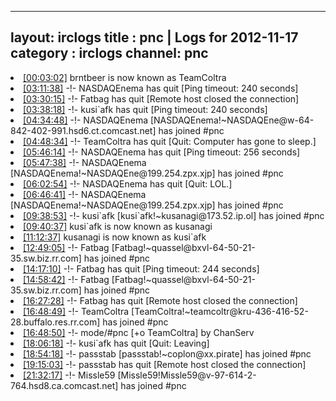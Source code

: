 
---
layout: irclogs
title : pnc | Logs for 2012-11-17
category : irclogs
channel: pnc
---
<li class="logitem"><a href="#00:03:02" name="00:03:02" class="time">[00:03:02]</a> <span class="nick">brntbeer</span> is now known as <span class="nick">TeamColtra</span> </li>
<li class="logitem"><a href="#03:11:38" name="03:11:38" class="time">[03:11:38]</a> -!- <span class="quit">NASDAQEnema</span> has quit [Ping timeout: 240 seconds] </li>
<li class="logitem"><a href="#03:30:15" name="03:30:15" class="time">[03:30:15]</a> -!- <span class="quit">Fatbag</span> has quit [Remote host closed the connection] </li>
<li class="logitem"><a href="#03:38:18" name="03:38:18" class="time">[03:38:18]</a> -!- <span class="quit">kusi`afk</span> has quit [Ping timeout: 240 seconds] </li>
<li class="logitem"><a href="#04:34:48" name="04:34:48" class="time">[04:34:48]</a> -!- <span class="join">NASDAQEnema</span> [NASDAQEnema!~NASDAQEne@w-64-842-402-991.hsd6.ct.comcast.net] has joined #pnc </li>
<li class="logitem"><a href="#04:48:34" name="04:48:34" class="time">[04:48:34]</a> -!- <span class="quit">TeamColtra</span> has quit [Quit: Computer has gone to sleep.] </li>
<li class="logitem"><a href="#05:46:14" name="05:46:14" class="time">[05:46:14]</a> -!- <span class="quit">NASDAQEnema</span> has quit [Ping timeout: 256 seconds] </li>
<li class="logitem"><a href="#05:47:38" name="05:47:38" class="time">[05:47:38]</a> -!- <span class="join">NASDAQEnema</span> [NASDAQEnema!~NASDAQEne@199.254.zpx.xjp] has joined #pnc </li>
<li class="logitem"><a href="#06:02:54" name="06:02:54" class="time">[06:02:54]</a> -!- <span class="quit">NASDAQEnema</span> has quit [Quit: LOL.] </li>
<li class="logitem"><a href="#06:46:41" name="06:46:41" class="time">[06:46:41]</a> -!- <span class="join">NASDAQEnema</span> [NASDAQEnema!~NASDAQEne@199.254.zpx.xjp] has joined #pnc </li>
<li class="logitem"><a href="#09:38:53" name="09:38:53" class="time">[09:38:53]</a> -!- <span class="join">kusi`afk</span> [kusi`afk!~kusanagi@173.52.ip.ol] has joined #pnc </li>
<li class="logitem"><a href="#09:40:37" name="09:40:37" class="time">[09:40:37]</a> <span class="nick">kusi`afk</span> is now known as <span class="nick">kusanagi</span> </li>
<li class="logitem"><a href="#11:12:37" name="11:12:37" class="time">[11:12:37]</a> <span class="nick">kusanagi</span> is now known as <span class="nick">kusi`afk</span> </li>
<li class="logitem"><a href="#12:49:05" name="12:49:05" class="time">[12:49:05]</a> -!- <span class="join">Fatbag</span> [Fatbag!~quassel@bxvl-64-50-21-35.sw.biz.rr.com] has joined #pnc </li>
<li class="logitem"><a href="#14:17:10" name="14:17:10" class="time">[14:17:10]</a> -!- <span class="quit">Fatbag</span> has quit [Ping timeout: 244 seconds] </li>
<li class="logitem"><a href="#14:58:42" name="14:58:42" class="time">[14:58:42]</a> -!- <span class="join">Fatbag</span> [Fatbag!~quassel@bxvl-64-50-21-35.sw.biz.rr.com] has joined #pnc </li>
<li class="logitem"><a href="#16:27:28" name="16:27:28" class="time">[16:27:28]</a> -!- <span class="quit">Fatbag</span> has quit [Remote host closed the connection] </li>
<li class="logitem"><a href="#16:48:49" name="16:48:49" class="time">[16:48:49]</a> -!- <span class="join">TeamColtra</span> [TeamColtra!~teamcoltr@kru-436-416-52-28.buffalo.res.rr.com] has joined #pnc </li>
<li class="logitem"><a href="#16:48:50" name="16:48:50" class="time">[16:48:50]</a> -!- mode/<span class="mode">#pnc</span> [+o TeamColtra] by ChanServ </li>
<li class="logitem"><a href="#18:06:18" name="18:06:18" class="time">[18:06:18]</a> -!- <span class="quit">kusi`afk</span> has quit [Quit: Leaving] </li>
<li class="logitem"><a href="#18:54:18" name="18:54:18" class="time">[18:54:18]</a> -!- <span class="join">passstab</span> [passstab!~coplon@xx.pirate] has joined #pnc </li>
<li class="logitem"><a href="#19:15:03" name="19:15:03" class="time">[19:15:03]</a> -!- <span class="quit">passstab</span> has quit [Remote host closed the connection] </li>
<li class="logitem"><a href="#21:32:17" name="21:32:17" class="time">[21:32:17]</a> -!- <span class="join">Missle59</span> [Missle59!Missle59@v-97-614-2-764.hsd8.ca.comcast.net] has joined #pnc </li>


